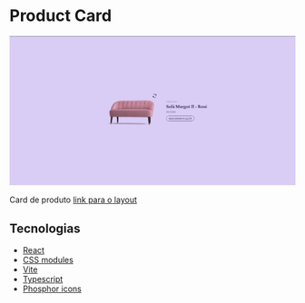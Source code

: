 # Product Card

<img alt="Thumbnail Product Card" src="https://github.com/luiz21goncalves/boracodar/blob/main/assets/02-product-card.png?raw=true" />

Card de produto [link para o layout](https://www.figma.com/community/file/1195050984449538256/Card-de-Produto-%E2%80%A2-Desafio-02)

## Tecnologias
- [React](https://react.dev/)
- [CSS modules](https://github.com/css-modules/css-modules/blob/master/docs/css-modules-with-react.md)
- [Vite](https://vitejs.dev/)
- [Typescript](https://www.typescriptlang.org/)
- [Phosphor icons](https://phosphoricons.com/)

